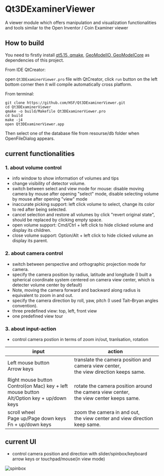 # Qt3DExaminerViewer
A viewer module which offers manipulation and visualization functionalities and tools similar to the Open Inventor / Coin Examiner viewer


## How to build
You need to firstly install [qt5.15, qmake](https://www.qt.io/download-open-source), [GeoModelIO, GeoModelCore](https://gitlab.cern.ch/GeoModelDev/GeoModel) as dependencies of this project.

From IDE QtCreator:


open `Qt3DExaminerViewer.pro` file with QtCreator, click `run` button on the left bottom corner then it will compile automatically cross platform.

From terminal:

```
git clone https://github.com/HSF/Qt3DExaminerViewer.git
cd Qt3DExaminerViewer
qmake -o build/Makefile Qt3DExaminerViewer.pro
cd build
make -j4 
open Qt3DExaminerViewer.app
```
Then select one of the database file from resourse/db folder when OpenFileDialog appears.

## current functionalities

### 1. about volume control
- info window to show information of volumes and tips
- change visibility of detector volume.
- switch between select and view mode for mouse:  disable moving camera by mouse after opening "select" mode, disable selecting volume by mouse after opening "view" mode 
- inaccurate picking support: left click volume to select, change its color to red after being selected.
- cancel selection and restore all volumes by click "revert original state", should be replaced by clicking empty space.
- open volume support: Cmd/Ctrl + left click to hide clicked volume and display its children.
- close volume support: Option/Alt + left click to hide clicked volume an display its parent.

### 2. about camera control
- switch between perspective and orthographic projection mode for camera.
- specify the camera position by radius, latitude and longitude (I built a spherical coordinate system centered on camera view center, which is detecter volume center by default) 
- Note, moving the camera forward and backward along radius is equivalent to zoom in and out.
- specify the camera direction by roll, yaw, pitch (I used Tait–Bryan angles convention).
- three predefined view: top, left, front view
- one predefined view tour

### 3. about input-action 
- control camera postion in terms of zoom in/out, tranlsation, rotation

| input | action |
| ---- | ---- |
| Left mouse button<br>Arrow keys | translate the camera position and camera view center,<br>the view direction keeps same.|
| Right mouse button<br>Control(on Mac) key + left mouse button<br>Alt/Option key + up/down keys | rotate the camera position around the camera view center,<br>the view center keeps same.|
| scroll wheel<br>Page up/Page down keys<br>Fn + up/down keys | zoom the camera in and out,<br>the view center and view direction keep same. |
## current UI
- control camera position and direction with slider/spinbox/keyboard arrow keys or touchpad/mouse(in view mode)

![spinbox](https://firebasestorage.googleapis.com/v0/b/steam-key-269816.appspot.com/o/Screenshot%202020-08-14%20at%2011.02.13.png?alt=media&token=9ff49d4e-7ffc-4022-9aaa-7f169262891c)

